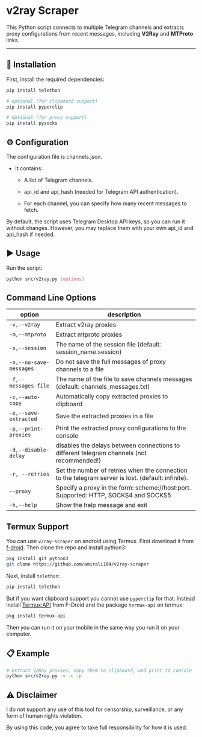 # v2ray Scraper

This Python script connects to multiple Telegram channels and extracts proxy configurations from recent messages, including **V2Ray** and **MTProto** links.

---

## 🚀 Installation

First, install the required dependencies:

```bash
pip install telethon

# optional (for clipboard support)
pip install pyperclip

# optional (for proxy support)
pip install pysocks
```

## ⚙️ Configuration

The configuration file is channels.json.

- It contains:

    - A list of Telegram channels.

    - api_id and api_hash (needed for Telegram API authentication).

    - For each channel, you can specify how many recent messages to fetch.

By default, the script uses Telegram Desktop API keys, so you can run it without changes.
However, you may replace them with your own api_id and api_hash if needed.

## ▶️ Usage

Run the script:

```bash
python src/v2ray.py [options]
```

## Command Line Options

|option|description|
|------|------|
|`-v,--v2ray`|Extract v2ray proxies|
|`-m,--mtproto`|Extract mtproto proxies|
|`-s,--session`|The name of the session file (default: session_name.session)|
|`-n,--no-save-messages`|Do not save the full messages of proxy channels to a file|
|`-f,--messages-file`|The name of the file to save channels messages (default: channels_messages.txt)|
|`-c,--auto-copy`|Automatically copy extracted proxies to clipboard|
|`-e,--save-extracted`|Save the extracted proxies in a file|
|`-p,--print-proxies`|Print the extracted proxy configurations to the console|
|`-d,--disable-delay`|disables the delays between connections to different telegram channels (not recommended!)|
|`-r, --retries`|Set the number of retries when the connection to the telegram server is lost. (default: infinite).|
|`--proxy`|Specify a proxy in the form: scheme://host:port. Supported: HTTP, SOCKS4 and SOCKS5|
|`-h,--help`|Show the help message and exit|

## Termux Support

You can use `v2ray-scraper` on android using Termux. First download it from [f-droid](https://f-droid.org/packages/com.termux/).
Then clone the repo and install python3:

```bash
pkg install git python3
git clone https://github.com/amirali104/v2ray-scraper
```

Next, install `telethon`:

```bash
pip install telethon
```

But if you want clipboard support you cannot use `pyperclip` for that. Instead install [Termux:API](https://f-droid.org/packages/com.termux.api/) from F-Droid and the package `termux-api` on termux:

```bash
pkg install termux-api
```

Then you can run it on your mobile in the same way you run it on your computer.

## 📋 Example

```bash
# Extract V2Ray proxies, copy them to clipboard, and print to console
python src/v2ray.py -v -c -p
```

## ⚠️ Disclaimer

I do not support any use of this tool for censorship, surveillance, or any form of human rights violation.

By using this code, you agree to take full responsibility for how it is used.
